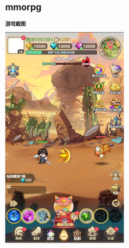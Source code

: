 # mmorpg
### 游戏截图
<img src="https://github.com/edrPsma/mmorpg/blob/main/mmorpg.png" title="mmorpg">
